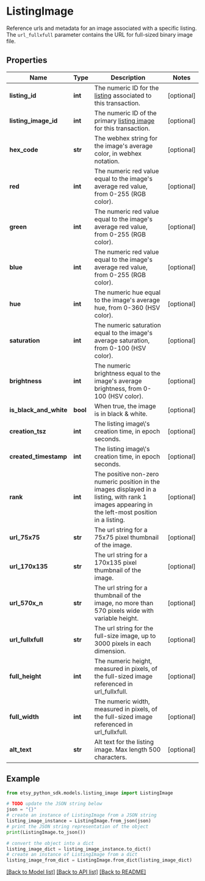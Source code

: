 # ListingImage

Reference urls and metadata for an image associated with a specific listing. The `url_fullxfull` parameter contains the URL for full-sized binary image file.

## Properties

Name | Type | Description | Notes
------------ | ------------- | ------------- | -------------
**listing_id** | **int** | The numeric ID for the [listing](/documentation/reference#tag/ShopListing) associated to this transaction. | [optional] 
**listing_image_id** | **int** | The numeric ID of the primary [listing image](/documentation/reference#tag/ShopListing-Image) for this transaction. | [optional] 
**hex_code** | **str** | The webhex string for the image&#39;s average color, in webhex notation. | [optional] 
**red** | **int** | The numeric red value equal to the image&#39;s average red value, from 0-255 (RGB color). | [optional] 
**green** | **int** | The numeric red value equal to the image&#39;s average red value, from 0-255 (RGB color). | [optional] 
**blue** | **int** | The numeric red value equal to the image&#39;s average red value, from 0-255 (RGB color). | [optional] 
**hue** | **int** | The numeric hue equal to the image&#39;s average hue, from 0-360 (HSV color). | [optional] 
**saturation** | **int** | The numeric saturation equal to the image&#39;s average saturation, from 0-100 (HSV color). | [optional] 
**brightness** | **int** | The numeric brightness equal to the image&#39;s average brightness, from 0-100 (HSV color). | [optional] 
**is_black_and_white** | **bool** | When true, the image is in black &amp; white. | [optional] 
**creation_tsz** | **int** | The listing image\\&#39;s creation time, in epoch seconds. | [optional] 
**created_timestamp** | **int** | The listing image\\&#39;s creation time, in epoch seconds. | [optional] 
**rank** | **int** | The positive non-zero numeric position in the images displayed in a listing, with rank 1 images appearing in the left-most position in a listing. | [optional] 
**url_75x75** | **str** | The url string for a 75x75 pixel thumbnail of the image. | [optional] 
**url_170x135** | **str** | The url string for a 170x135 pixel thumbnail of the image. | [optional] 
**url_570x_n** | **str** | The url string for a thumbnail of the image, no more than 570 pixels wide with variable height. | [optional] 
**url_fullxfull** | **str** | The url string for the full-size image, up to 3000 pixels in each dimension. | [optional] 
**full_height** | **int** | The numeric height, measured in pixels, of the full-sized image referenced in url_fullxfull. | [optional] 
**full_width** | **int** | The numeric width, measured in pixels, of the full-sized image referenced in url_fullxfull. | [optional] 
**alt_text** | **str** | Alt text for the listing image. Max length 500 characters. | [optional] 

## Example

```python
from etsy_python_sdk.models.listing_image import ListingImage

# TODO update the JSON string below
json = "{}"
# create an instance of ListingImage from a JSON string
listing_image_instance = ListingImage.from_json(json)
# print the JSON string representation of the object
print(ListingImage.to_json())

# convert the object into a dict
listing_image_dict = listing_image_instance.to_dict()
# create an instance of ListingImage from a dict
listing_image_from_dict = ListingImage.from_dict(listing_image_dict)
```
[[Back to Model list]](../README.md#documentation-for-models) [[Back to API list]](../README.md#documentation-for-api-endpoints) [[Back to README]](../README.md)


